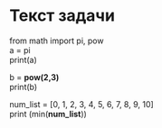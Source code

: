 # Текст задачи
from math import pi, pow  
a = pi  
print(a)  

b = **pow(2,3)**  
print(b)  

num_list = [0, 1, 2, 3, 4, 5, 6, 7, 8, 9, 10]  
print (min(**num_list**))  
